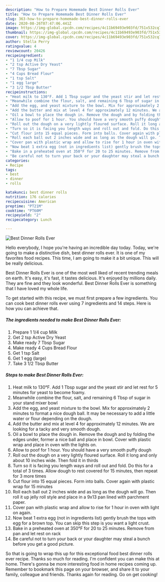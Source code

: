 ```yaml
---
description: "How to Prepare Homemade Best Dinner Rolls Ever"
title: "How to Prepare Homemade Best Dinner Rolls Ever"
slug: 363-how-to-prepare-homemade-best-dinner-rolls-ever
date: 2020-08-26T07:47:06.441Z
image: https://img-global.cpcdn.com/recipes/4c11b69493e903fd/751x532cq70/best-dinner-rolls-ever-recipe-main-photo.jpg
thumbnail: https://img-global.cpcdn.com/recipes/4c11b69493e903fd/751x532cq70/best-dinner-rolls-ever-recipe-main-photo.jpg
cover: https://img-global.cpcdn.com/recipes/4c11b69493e903fd/751x532cq70/best-dinner-rolls-ever-recipe-main-photo.jpg
author: Stella Perry
ratingvalue: 4
reviewcount: 20426
recipeingredient:
- "1 1/4 cup Milk"
- "2 tsp Active Dry Yeast"
- "7 Tbsp Sugar"
- "4 Cups Bread Flour"
- "1 tsp Salt"
- "1 egg large"
- "3 1/2 Tbsp Butter"
recipeinstructions:
- "Heat milk to 130°F. Add 1 Tbsp sugar and the yeast stir and let rest for 5 minutes for yeast to become foamy."
- "Meanwhile combine the flour, salt, and remaining 6 Tbsp of sugar in your stand mixer bowl"
- "Add the egg, and yeast mixture to the bowl. Mix for approximately 2 minutes to format a nice dough ball. It may be necessary to add a little water or flour depending on the dough."
- "Add the butter and mix at level 4 for approximately 12 minutes. We are looking for a tacky and very smooth dough."
- "Oil a bowl to place the dough in. Remove the dough and by folding the edges under, former a nice ball and place in bowl. Cover with plastic wrap and place in oven with the lights on."
- "Allow to poof for 1 hour. You should have a very smooth puffy dough"
- "Roll out the dough on a very lightly floured surface. Roll it long and only about 10 inches wide. Then fold it in thirds"
- "Turn so it is facing you length ways and roll out and fold. Do this for a total of 3 times. Allow dough to rest covered for 15 minutes, then repeat for 3 more times"
- "Cut flour into 15 equal pieces. Form into balls. Cover again with plastic wrap for 15 minutes"
- "Roll each ball out 2 inches wide and as long as the dough will go. Then roll it up jelly roll style and place in a 9x13 pan lined with parchment paper."
- "Cover pan with plastic wrap and allow to rise for 1 hour in oven with light on again."
- "Now beat 1 extra egg (not in ingredients list) gently brush the tops with egg for a brown top. You can skip this step is you want a light crust."
- "Bake in a preheated oven at 350°F for 20 to 25 minutes. Remove from pan and let rest on rack"
- "Be careful not to turn your back or your daughter may steal a bunch before you get a good picture."
categories:
- Recipe
tags:
- best
- dinner
- rolls

katakunci: best dinner rolls 
nutrition: 176 calories
recipecuisine: American
preptime: "PT21M"
cooktime: "PT60M"
recipeyield: "2"
recipecategory: Lunch

---
```



![Best Dinner Rolls Ever](https://img-global.cpcdn.com/recipes/4c11b69493e903fd/751x532cq70/best-dinner-rolls-ever-recipe-main-photo.jpg)

Hello everybody, I hope you're having an incredible day today. Today, we're going to make a distinctive dish, best dinner rolls ever. It is one of my favorites food recipes. This time, I am going to make it a bit unique. This will be really delicious.

Best Dinner Rolls Ever is one of the most well liked of recent trending meals on earth. It's easy, it's fast, it tastes delicious. It's enjoyed by millions daily. They are fine and they look wonderful. Best Dinner Rolls Ever is something that I have loved my whole life.




To get started with this recipe, we must first prepare a few ingredients. You can cook best dinner rolls ever using 7 ingredients and 14 steps. Here is how you can achieve that.

<!--inarticleads1-->

##### The ingredients needed to make Best Dinner Rolls Ever:

1. Prepare 1 1/4 cup Milk
1. Get 2 tsp Active Dry Yeast
1. Make ready 7 Tbsp Sugar
1. Make ready 4 Cups Bread Flour
1. Get 1 tsp Salt
1. Get 1 egg (large)
1. Take 3 1/2 Tbsp Butter




<!--inarticleads2-->

##### Steps to make Best Dinner Rolls Ever:

1. Heat milk to 130°F. Add 1 Tbsp sugar and the yeast stir and let rest for 5 minutes for yeast to become foamy.
1. Meanwhile combine the flour, salt, and remaining 6 Tbsp of sugar in your stand mixer bowl
1. Add the egg, and yeast mixture to the bowl. Mix for approximately 2 minutes to format a nice dough ball. It may be necessary to add a little water or flour depending on the dough.
1. Add the butter and mix at level 4 for approximately 12 minutes. We are looking for a tacky and very smooth dough.
1. Oil a bowl to place the dough in. Remove the dough and by folding the edges under, former a nice ball and place in bowl. Cover with plastic wrap and place in oven with the lights on.
1. Allow to poof for 1 hour. You should have a very smooth puffy dough
1. Roll out the dough on a very lightly floured surface. Roll it long and only about 10 inches wide. Then fold it in thirds
1. Turn so it is facing you length ways and roll out and fold. Do this for a total of 3 times. Allow dough to rest covered for 15 minutes, then repeat for 3 more times
1. Cut flour into 15 equal pieces. Form into balls. Cover again with plastic wrap for 15 minutes
1. Roll each ball out 2 inches wide and as long as the dough will go. Then roll it up jelly roll style and place in a 9x13 pan lined with parchment paper.
1. Cover pan with plastic wrap and allow to rise for 1 hour in oven with light on again.
1. Now beat 1 extra egg (not in ingredients list) gently brush the tops with egg for a brown top. You can skip this step is you want a light crust.
1. Bake in a preheated oven at 350°F for 20 to 25 minutes. Remove from pan and let rest on rack
1. Be careful not to turn your back or your daughter may steal a bunch before you get a good picture.




So that is going to wrap this up for this exceptional food best dinner rolls ever recipe. Thanks so much for reading. I'm confident you can make this at home. There's gonna be more interesting food in home recipes coming up. Remember to bookmark this page on your browser, and share it to your family, colleague and friends. Thanks again for reading. Go on get cooking!
